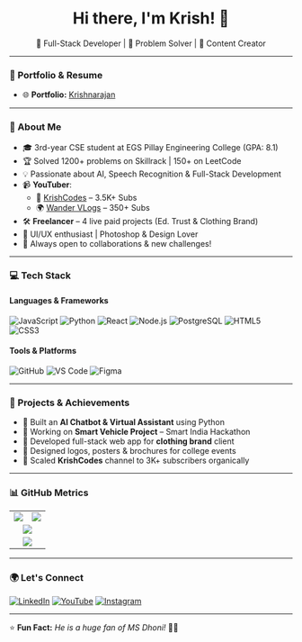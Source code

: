 <h1 align="center">Hi there, I'm Krish! 👋</h1>

<p align="center">
🚀 Full-Stack Developer | 🧠 Problem Solver | 🎥 Content Creator
</p>

---

### 🔗 Portfolio & Resume
- 🌐 **Portfolio:** [Krishnarajan]([https://krishcodes.tech](https://krish-dev-portfolio.netlify.app/))

---

### 🚀 About Me
- 🎓 3rd-year CSE student at EGS Pillay Engineering College (GPA: 8.1)  
- 🏆 Solved 1200+ problems on Skillrack | 150+ on LeetCode  
- 💡 Passionate about AI, Speech Recognition & Full-Stack Development  
- 📹 **YouTuber**:  
  - 🎥 [KrishCodes](https://youtube.com/@krishcodes-io) – 3.5K+ Subs  
  - 🌍 [Wander VLogs](https://www.instagram.com/_.krish.irizz) – 350+ Subs  
- 🛠️ **Freelancer** – 4 live paid projects (Ed. Trust & Clothing Brand)  
- 🎨 UI/UX enthusiast | Photoshop & Design Lover  
- 💬 Always open to collaborations & new challenges!  

---

### 💻 Tech Stack

#### Languages & Frameworks
![JavaScript](https://img.shields.io/badge/-JavaScript-F7DF1E?style=flat&logo=javascript&logoColor=black)
![Python](https://img.shields.io/badge/-Python-3776AB?style=flat&logo=python&logoColor=white)
![React](https://img.shields.io/badge/-React-61DAFB?style=flat&logo=react)
![Node.js](https://img.shields.io/badge/-Node.js-339933?style=flat&logo=node.js&logoColor=white)
![PostgreSQL](https://img.shields.io/badge/-PostgreSQL-4169E1?style=flat&logo=postgresql&logoColor=white)
![HTML5](https://img.shields.io/badge/-HTML5-E34F26?style=flat&logo=html5&logoColor=white)
![CSS3](https://img.shields.io/badge/-CSS3-1572B6?style=flat&logo=css3)

#### Tools & Platforms
![GitHub](https://img.shields.io/badge/-GitHub-181717?style=flat&logo=github)
![VS Code](https://img.shields.io/badge/-VS%20Code-007ACC?style=flat&logo=visual-studio-code)
![Figma](https://img.shields.io/badge/-Figma-F24E1E?style=flat&logo=figma&logoColor=white)

---

### 🌟 Projects & Achievements

- 🤖 Built an **AI Chatbot & Virtual Assistant** using Python  
- 🚗 Working on **Smart Vehicle Project** – Smart India Hackathon  
- 🧵 Developed full-stack web app for **clothing brand** client  
- 🎨 Designed logos, posters & brochures for college events  
- 🎥 Scaled **KrishCodes** channel to 3K+ subscribers organically  

---

### 📊 GitHub Metrics

<table align="center">
  <tr>
    <td>
      <img src="https://github-readme-stats.vercel.app/api?username=Krishnarajan7&show_icons=true&theme=radical" />
    </td>
    <td>
      <img src="https://github-readme-stats.vercel.app/api/top-langs/?username=Krishnarajan7&layout=compact&theme=radical" />
    </td>
  </tr>
  <tr>
    <td colspan="2" align="center">
      <img src="https://github-readme-streak-stats.herokuapp.com/?user=Krishnarajan7&theme=radical" />
    </td>
  </tr>
  <tr>
    <td colspan="2" align="center">
      <img src="https://github-profile-summary-cards.vercel.app/api/cards/profile-details?username=Krishnarajan7&theme=radical" />
    </td>
  </tr>
</table>

---

### 🌍 Let's Connect

[![LinkedIn](https://img.shields.io/badge/-LinkedIn-blue?style=flat&logo=linkedin&logoColor=white)](https://www.linkedin.com/in/krishnarajan007)
[![YouTube](https://img.shields.io/badge/-YouTube-red?style=flat&logo=youtube&logoColor=white)](https://youtube.com/@krishcodes-io)
[![Instagram](https://img.shields.io/badge/-Instagram-E4405F?style=flat&logo=instagram&logoColor=white)](https://www.instagram.com/_.krish.irizz)

---

⭐ **Fun Fact:** *He is a huge fan of MS Dhoni!* 🏏🔥
